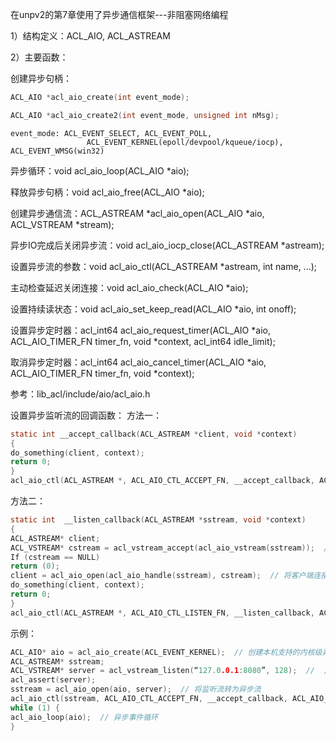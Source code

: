 在unpv2的第7章使用了异步通信框架---非阻塞网络编程

1）结构定义：ACL_AIO, ACL_ASTREAM

2）主要函数：

创建异步句柄：
```c
ACL_AIO *acl_aio_create(int event_mode); 

ACL_AIO *acl_aio_create2(int event_mode, unsigned int nMsg);
```
    event_mode: ACL_EVENT_SELECT, ACL_EVENT_POLL, 
                     ACL_EVENT_KERNEL(epoll/devpool/kqueue/iocp), ACL_EVENT_WMSG(win32)

异步循环：void acl_aio_loop(ACL_AIO *aio);

释放异步句柄：void acl_aio_free(ACL_AIO *aio);

创建异步通信流：ACL_ASTREAM *acl_aio_open(ACL_AIO *aio, ACL_VSTREAM *stream);

异步IO完成后关闭异步流：void acl_aio_iocp_close(ACL_ASTREAM *astream);

设置异步流的参数：void acl_aio_ctl(ACL_ASTREAM *astream, int name, ...);

主动检查延迟关闭连接：void acl_aio_check(ACL_AIO *aio);

设置持续读状态：void acl_aio_set_keep_read(ACL_AIO *aio, int onoff);

设置异步定时器：acl_int64 acl_aio_request_timer(ACL_AIO *aio,
                                 ACL_AIO_TIMER_FN timer_fn, void *context, acl_int64 idle_limit);

取消异步定时器：acl_int64 acl_aio_cancel_timer(ACL_AIO *aio,
                                 ACL_AIO_TIMER_FN timer_fn, void *context);

参考：lib_acl/include/aio/acl_aio.h




设置异步监听流的回调函数：
方法一： 
```c
static int __accept_callback(ACL_ASTREAM *client, void *context)
{
do_something(client, context);
return 0;
}
acl_aio_ctl(ACL_ASTREAM *, ACL_AIO_CTL_ACCEPT_FN, __accept_callback, ACL_AIO_CTL_CTX, xxx, ACL_AIO_CTL_END);
```
方法二：
```c
static int  __listen_callback(ACL_ASTREAM *sstream, void *context)
{
ACL_ASTREAM* client;
ACL_VSTREAM* cstream = acl_vstream_accept(acl_aio_vstream(sstream));  // 接收客户端连接
If (cstream == NULL)
return (0);
client = acl_aio_open(acl_aio_handle(sstream), cstream);  // 将客户端连接转为异步流
do_something(client, context);
return 0;
}
acl_aio_ctl(ACL_ASTREAM *, ACL_AIO_CTL_LISTEN_FN, __listen_callback, ACL_AIO_CTL_CTX, xxx, ACL_AIO_CTL_END);
```
示例：
```c
ACL_AIO* aio = acl_aio_create(ACL_EVENT_KERNEL);  // 创建本机支持的内核级异步事件引擎对象
ACL_ASTREAM* sstream;
ACL_VSTREAM* server = acl_vstream_listen(“127.0.0.1:8080”, 128);  //  监听
acl_assert(server); 
sstream = acl_aio_open(aio, server);  // 将监听流转为异步流
acl_aio_ctl(sstream, ACL_AIO_CTL_ACCEPT_FN, __accept_callback, ACL_AIO_CTL_END);  // 设置异步服务流的回调函数
while (1) {
acl_aio_loop(aio);  // 异步事件循环
}
```





